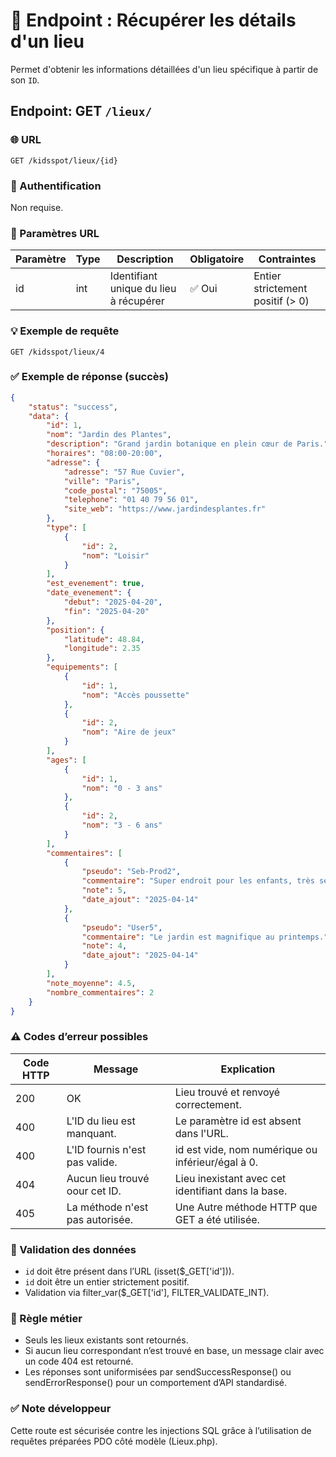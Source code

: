 # 📍 Endpoint : Récupérer les détails d'un lieu
Permet d'obtenir les informations détaillées d'un lieu spécifique à partir de son `ID`.

## Endpoint: GET `/lieux/`

### 🌐 URL
```
GET /kidsspot/lieux/{id}
```

### 🔐 Authentification
Non requise.

### 🧾 Paramètres URL
| Paramètre | Type   | Description                          | Obligatoire | Contraintes                  |
|-----------|--------|--------------------------------------|-------------|------------------------------|
| id        | int    | Identifiant unique du lieu à récupérer | ✅ Oui      | Entier strictement positif (> 0) |

### 💡 Exemple de requête
```http
GET /kidsspot/lieux/4
```
### ✅ Exemple de réponse (succès)


```json
{
    "status": "success",
    "data": {
        "id": 1,
        "nom": "Jardin des Plantes",
        "description": "Grand jardin botanique en plein cœur de Paris.",
        "horaires": "08:00-20:00",
        "adresse": {
            "adresse": "57 Rue Cuvier",
            "ville": "Paris",
            "code_postal": "75005",
            "telephone": "01 40 79 56 01",
            "site_web": "https://www.jardindesplantes.fr"
        },
        "type": [
            {
                "id": 2,
                "nom": "Loisir"
            }
        ],
        "est_evenement": true,
        "date_evenement": {
            "debut": "2025-04-20",
            "fin": "2025-04-20"
        },
        "position": {
            "latitude": 48.84,
            "longitude": 2.35
        },
        "equipements": [
            {
                "id": 1,
                "nom": "Accès poussette"
            },
            {
                "id": 2,
                "nom": "Aire de jeux"
            }
        ],
        "ages": [
            {
                "id": 1,
                "nom": "0 - 3 ans"
            },
            {
                "id": 2,
                "nom": "3 - 6 ans"
            }
        ],
        "commentaires": [
            {
                "pseudo": "Seb-Prod2",
                "commentaire": "Super endroit pour les enfants, très sécurisé.",
                "note": 5,
                "date_ajout": "2025-04-14"
            },
            {
                "pseudo": "User5",
                "commentaire": "Le jardin est magnifique au printemps.",
                "note": 4,
                "date_ajout": "2025-04-14"
            }
        ],
        "note_moyenne": 4.5,
        "nombre_commentaires": 2
    }
}
```

### ⚠️ Codes d’erreur possibles
| Code HTTP | Message   | Explication                         |
|-----------|-----------|-------------------------------------|
| 200       | OK        | Lieu trouvé et renvoyé correctement. |
| 400       | L'ID du lieu est manquant. | Le paramètre id est absent dans l'URL. |
| 400       | L'ID fournis n'est pas valide. | id est vide, nom numérique ou inférieur/égal à 0. |
| 404 | Aucun lieu trouvé oour cet ID. | Lieu inexistant avec cet identifiant dans la base. |
| 405 | La méthode n'est pas autorisée. | Une Autre méthode HTTP que GET a été utilisée. |

### 🧠 Validation des données
- `id` doit être présent dans l’URL (isset($_GET['id'])).
- `id` doit être un entier strictement positif.
- Validation via filter_var($_GET['id'], FILTER_VALIDATE_INT).

### 💼 Règle métier
- Seuls les lieux existants sont retournés.
- Si aucun lieu correspondant n’est trouvé en base, un message clair avec un code 404 est retourné.
- Les réponses sont uniformisées par sendSuccessResponse() ou sendErrorResponse() pour un comportement d’API standardisé.

### ✅ Note développeur
Cette route est sécurisée contre les injections SQL grâce à l’utilisation de requêtes préparées PDO côté modèle (Lieux.php).